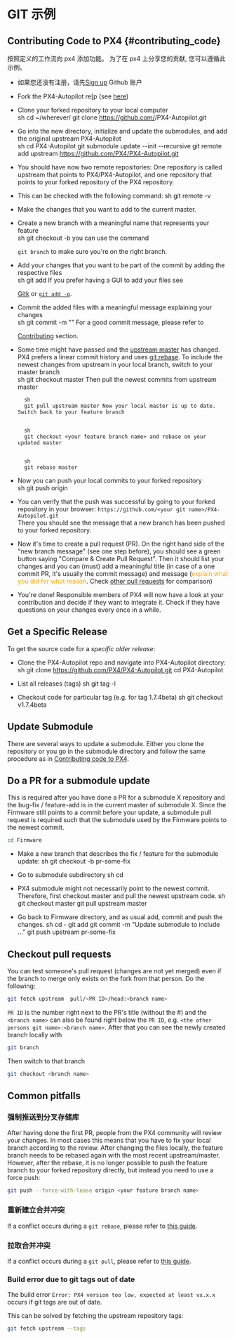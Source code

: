 # GIT 示例

## Contributing Code to PX4 {#contributing_code}

按照定义的工作流向 px4 添加功能。 为了在 px4 上分享您的贡献, 您可以遵循此示例。

* 如果您还没有注册，请先[Sign up](https://github.com/join) Github 账户
* Fork the PX4-Autopilot re[p (see [here](https://help.github.com/articles/fork-a-repo/#fork-an-example-repository))
* Clone your forked repository to your local computer  
        sh
        cd ~/wherever/
        git clone https://github.com/<your git name>/PX4-Autopilot.git

* Go into the new directory, initialize and update the submodules, and add the original upstream PX4-Autopilot  
        sh
        cd PX4-Autopilot
        git submodule update --init --recursive
        git remote add upstream https://github.com/PX4/PX4-Autopilot.git

* You should have now two remote repositories: One repository is called upstream that points to PX4/PX4-Autopilot, and one repository that points to your forked repository of the PX4 repository.
* This can be checked with the following command: 
        sh
        git remote -v

* Make the changes that you want to add to the current master.
* Create a new branch with a meaningful name that represents your feature  
        sh
        git checkout -b <your feature branch name> you can use the command 
    
    `git branch` to make sure you're on the right branch.
* Add your changes that you want to be part of the commit by adding the respective files  
        sh
        git add <file name> If you prefer having a GUI to add your files see 
    
    [Gitk](https://git-scm.com/book/en/v2/Git-in-Other-Environments-Graphical-Interfaces) or [`git add -p`](http://nuclearsquid.com/writings/git-add/).
* Commit the added files with a meaningful message explaining your changes  
        sh
        git commit -m "<your commit message>" For a good commit message, please refer to 
    
    [Contributing](../contribute/README.md) section.
* Some time might have passed and the [upstream master](https://github.com/PX4/PX4-Autopilot.git) has changed. PX4 prefers a linear commit history and uses [git rebase](https://git-scm.com/book/de/v1/Git-Branching-Rebasing). To include the newest changes from upstream in your local branch, switch to your master branch  
        sh
        git checkout master Then pull the newest commits from upstream master
    
      
        sh
        git pull upstream master Now your local master is up to date. Switch back to your feature branch
    
      
        sh
        git checkout <your feature branch name> and rebase on your updated master
    
      
        sh
        git rebase master

* Now you can push your local commits to your forked repository  
        sh
        git push origin <your feature branch name>

* You can verify that the push was successful by going to your forked repository in your browser: `https://github.com/<your git name>/PX4-Autopilot.git`  
    There you should see the message that a new branch has been pushed to your forked repository.
* Now it's time to create a pull request (PR). On the right hand side of the "new branch message" (see one step before), you should see a green button saying "Compare & Create Pull Request". Then it should list your changes and you can (must) add a meaningful title (in case of a one commit PR, it's usually the commit message) and message (<span style="color:orange">explain what you did for what reason</span>. Check [other pull requests](https://github.com/PX4/PX4-Autopilot/pulls) for comparison)
* You're done! Responsible members of PX4 will now have a look at your contribution and decide if they want to integrate it. Check if they have questions on your changes every once in a while.

## Get a Specific Release

To get the source code for a *specific older release*:

* Clone the PX4-Autopilot repo and navigate into PX4-Autopilot directory: 
        sh
        git clone https://github.com/PX4/PX4-Autopilot.git
        cd PX4-Autopilot

* List all releases (tags) 
        sh
        git tag -l

* Checkout code for particular tag (e.g. for tag 1.7.4beta) 
        sh
        git checkout v1.7.4beta

## Update Submodule

There are several ways to update a submodule. Either you clone the repository or you go in the submodule directory and follow the same procedure as in [Contributing code to PX4](#contributing_code).

## Do a PR for a submodule update

This is required after you have done a PR for a submodule X repository and the bug-fix / feature-add is in the current master of submodule X. Since the Firmware still points to a commit before your update, a submodule pull request is required such that the submodule used by the Firmware points to the newest commit.

```sh
cd Firmware
```

* Make a new branch that describes the fix / feature for the submodule update: 
        sh
        git checkout -b pr-some-fix

* Go to submodule subdirectory 
        sh
        cd <path to submodule>

* PX4 submodule might not necessarily point to the newest commit. Therefore, first checkout master and pull the newest upstream code. 
        sh
        git checkout master
        git pull upstream master

* Go back to Firmware directory, and as usual add, commit and push the changes. 
        sh
        cd -
        git add <path to submodule>
        git commit -m "Update submodule to include ..."
        git push upstream pr-some-fix

## Checkout pull requests

You can test someone's pull request (changes are not yet merged) even if the branch to merge only exists on the fork from that person. Do the following:

```sh
git fetch upstream  pull/<PR ID>/head:<branch name>
```

`PR ID` is the number right next to the PR's title (without the #) and the `<branch name>` can also be found right below the `PR ID`, e.g. `<the other persons git name>:<branch name>`. After that you can see the newly created branch locally with

```sh
git branch
```

Then switch to that branch

```sh
git checkout <branch name>
```

## Common pitfalls

### 强制推送到分叉存储库

After having done the first PR, people from the PX4 community will review your changes. In most cases this means that you have to fix your local branch according to the review. After changing the files locally, the feature branch needs to be rebased again with the most recent upstream/master. However, after the rebase, it is no longer possible to push the feature branch to your forked repository directly, but instead you need to use a force push:

```sh
git push --force-with-lease origin <your feature branch name>
```

### 重新建立合并冲突

If a conflict occurs during a `git rebase`, please refer to [this guide](https://help.github.com/articles/resolving-merge-conflicts-after-a-git-rebase/).

### 拉取合并冲突

If a conflict occurs during a `git pull`, please refer to [this guide](https://help.github.com/articles/resolving-a-merge-conflict-using-the-command-line/#competing-line-change-merge-conflicts).

### Build error due to git tags out of date

The build error `Error: PX4 version too low, expected at least vx.x.x` occurs if git tags are out of date.

This can be solved by fetching the upstream repository tags:

```sh
git fetch upstream --tags
```